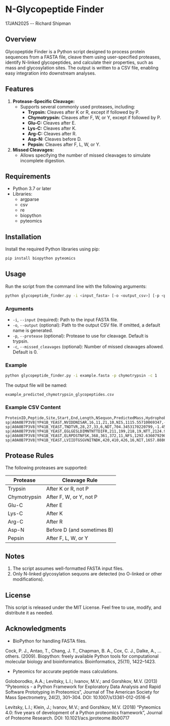 # N-Glycopeptide Finder

17JAN2025 -- Richard Shipman

## Overview

Glycopeptide Finder is a Python script designed to process protein sequences from a FASTA file, cleave them using user-specified proteases, identify N-linked glycopeptides, and calculate their properties, such as mass and glycosylation sites. The output is written to a CSV file, enabling easy integration into downstream analyses.

## Features

1. **Protease-Specific Cleavage:**
    - Supports several commonly used proteases, including:
        - **Trypsin:** Cleaves after K or R, except if followed by P.
        - **Chymotrypsin:** Cleaves after F, W, or Y, except if followed by P.
        - **Glu-C:** Cleaves after E.
        - **Lys-C:** Cleaves after K.
        - **Arg-C:** Cleaves after R.
        - **Asp-N:** Cleaves before D.
        - **Pepsin:** Cleaves after F, L, W, or Y.
2. **Missed Cleavages:**
    - Allows specifying the number of missed cleavages to simulate incomplete digestion.

## Requirements

- Python 3.7 or later
- Libraries:
    - argparse
    - csv
    - re
    - biopython
    - pyteomics

## Installation

Install the required Python libraries using pip:

```sh
pip install biopython pyteomics
```

## Usage

Run the script from the command line with the following arguments:

```sh
python glycopeptide_finder.py -i <input_fasta> [-o <output_csv>] [-p <protease>] [-c <missed_cleavages>]
```

### Arguments

- `-i`, `--input` (required): Path to the input FASTA file.
- `-o`, `--output` (optional): Path to the output CSV file. If omitted, a default name is generated.
- `-p`, `--protease` (optional): Protease to use for cleavage. Default is trypsin.
- `-c`, `--missed_cleavages` (optional): Number of missed cleavages allowed. Default is 0.

### Example

```sh
python glycopeptide_finder.py -i example.fasta -p chymotrypsin -c 1
```

The output file will be named:

`example_predicted_chymotrypsin_glycopeptides.csv`

### Example CSV Content

```csv
ProteinID,Peptide,Site,Start,End,Length,NSequon,PredictedMass,Hydrophobicity
sp|A0A0B7P3V8|YP41B_YEAST,NVIDDNISAR,16,11,21,10,NIS,1115.55710069347,-0.43
sp|A0A0B7P3V8|YP41B_YEAST,TNDTVR,28,27,33,6,NDT,704.3453170220799,-1.45
sp|A0A0B7P3V8|YP41B_YEAST,EGLGESLDIMNTNTTDIFR,211,199,218,19,NTT,2124.99974879832,-0.42
sp|A0A0B7P3V8|YP41B_YEAST,ELRPDSTNFSK,368,361,372,11,NFS,1292.63607929016,-1.47
sp|A0A0B7P3V8|YP41B_YEAST,LVIIDTGSGVNITNDK,420,410,426,16,NIT,1657.88866514437,0.3
```

## Protease Rules

The following proteases are supported:

| Protease     | Cleavage Rule                        |
|--------------|--------------------------------------|
| Trypsin      | After K or R, not P                  |
| Chymotrypsin | After F, W, or Y, not P              |
| Glu-C        | After E                              |
| Lys-C        | After K                              |
| Arg-C        | After R                              |
| Asp-N        | Before D (and sometimes B)           |
| Pepsin       | After F, L, W, or Y                  |

## Notes

1. The script assumes well-formatted FASTA input files.
2. Only N-linked glycosylation sequons are detected (no O-linked or other modifications).

## License

This script is released under the MIT License. Feel free to use, modify, and distribute it as needed.

## Acknowledgments

- BioPython for handling FASTA files.

Cock, P. J., Antao, T., Chang, J. T., Chapman, B. A., Cox, C. J., Dalke, A., … others. (2009). Biopython: freely available Python tools for computational molecular biology and bioinformatics. Bioinformatics, 25(11), 1422–1423.

- Pyteomics for accurate peptide mass calculations.

Goloborodko, A.A.; Levitsky, L.I.; Ivanov, M.V.; and Gorshkov, M.V. (2013) “Pyteomics - a Python Framework for Exploratory Data Analysis and Rapid Software Prototyping in Proteomics”, Journal of The American Society for Mass Spectrometry, 24(2), 301–304. DOI: 10.1007/s13361-012-0516-6

Levitsky, L.I.; Klein, J.; Ivanov, M.V.; and Gorshkov, M.V. (2018) “Pyteomics 4.0: five years of development of a Python proteomics framework”, Journal of Proteome Research. DOI: 10.1021/acs.jproteome.8b00717